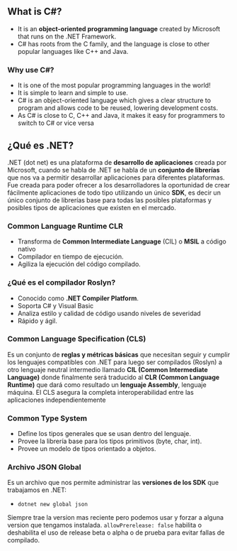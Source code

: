 ## What is C#?
* It is an **object-oriented programming language** created by Microsoft that runs on the .NET Framework.
* C# has roots from the C family, and the language is close to other popular languages like C++ and Java.

### Why use C#?
* It is one of the most popular programming languages in the world!
* It is simple to learn and simple to use.
* C# is an object-oriented language which gives a clear structure to program and allows code to be reused, lowering development costs.
* As C# is close to C, C++ and Java, it makes it easy for programmers to switch to C# or vice versa

## ¿Qué es .NET?
.NET (dot net) es una plataforma de **desarrollo de aplicaciones** creada por Microsoft, cuando se habla de .NET se habla de un **conjunto de librerías** que nos va a permitir desarrollar aplicaciones para diferentes plataformas.
Fue creada para poder ofrecer a los desarrolladores la oportunidad de crear fácilmente aplicaciones de todo tipo utilizando un único **SDK**, es decir un único conjunto de librerías base para todas las posibles plataformas y posibles tipos de aplicaciones que existen en el mercado.

### Common Language Runtime CLR
* Transforma de **Common Intermediate Language** (CIL) o **MSIL** a código nativo
* Compilador en tiempo de ejecución.
* Agiliza la ejecución del código compilado.

### ¿Qué es el compilador Roslyn?
* Conocido como **.NET Compiler Platform**.
* Soporta C# y Visual Basic
* Analiza estilo y calidad de código usando niveles de severidad
* Rápido y ágil.

### Common Language Specification (CLS)
Es un conjunto de **reglas y métricas básicas** que necesitan seguir y cumplir los lenguajes compatibles con .NET para luego ser compilados (Roslyn) a otro lenguaje neutral intermedio llamado **CIL (Common Intermediate Language)** donde finalmente será traducido al **CLR (Common Language Runtime)** que dará como resultado un **lenguaje Assembly**, lenguaje máquina.
El CLS asegura la completa interoperabilidad entre las aplicaciones	independientemente 

### Common Type System
* Define los tipos generales que se usan dentro del lenguaje.
* Provee la librería base para los tipos primitivos (byte, char, int).
* Provee un modelo de tipos orientado a objetos.

### Archivo JSON Global
Es un archivo que nos permite administrar las **versiones de los SDK** que trabajamos en .NET:
* `dotnet new global json`

Siempre trae la version mas reciente pero podemos usar y forzar a alguna version que tengamos instalada. 
`allowPrerelease: false` habilita o deshabilita el uso de release beta o alpha o de prueba para evitar fallas de compilado.

